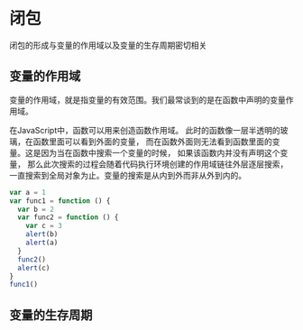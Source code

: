 # 闭包

闭包的形成与变量的作用域以及变量的生存周期密切相关

## 变量的作用域


变量的作用域，就是指变量的有效范围。我们最常谈到的是在函数中声明的变量作用域。

<sapn class="marker-text">
在JavaScript中，函数可以用来创造函数作用域。
此时的函数像一层半透明的玻璃，在函数里面可以看到外面的变量，
而在函数外面则无法看到函数里面的变量。这是因为当在函数中搜索一个变量的时候，
如果该函数内并没有声明这个变量，
那么此次搜索的过程会随着代码执行环境创建的作用域链往外层逐层搜索，
一直搜索到全局对象为止。变量的搜索是从内到外而非从外到内的。
</sapn>

```javascript
var a = 1
var func1 = function () {
  var b = 2
  var func2 = function () {
    var c = 3
    alert(b)
    alert(a)
  }
  func2()
  alert(c)
}
func1()
```

## 变量的生存周期











